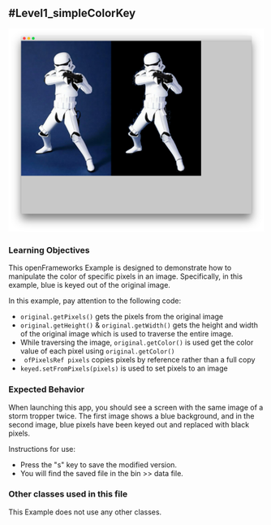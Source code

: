 #Level1_simpleColorKey
--
![Screenshot of Example](simpleColorKeyExample.png)

### Learning Objectives

This openFrameworks Example is designed to demonstrate how to manipulate the color of specific pixels in an image. Specifically, in this example, blue is keyed out of the original image.

In this example, pay attention to the following code:

* ```original.getPixels()``` gets the pixels from the original image
* ```original.getHeight()``` & ```original.getWidth()``` gets the height and width of the original image which is used to traverse the entire image.
* While traversing the image, ```original.getColor()``` is used get the color value of each pixel using ```original.getColor()```
* ``` ofPixelsRef pixels``` copies pixels by reference rather than a full copy
*  ```keyed.setFromPixels(pixels)``` is used to set pixels to an image


### Expected Behavior

When launching this app, you should see a screen with the same image of a storm tropper twice. The first image shows a blue background, and in the second image, blue pixels have been keyed out and replaced with black pixels. 

Instructions for use:

* Press the "s" key to save the modified version.
* You will find the saved file in the bin >> data file. 


### Other classes used in this file

This Example does not use any other classes. 
